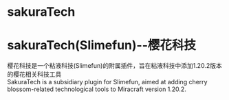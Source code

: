 # sakuraTech
sakuraTech(Slimefun)--樱花科技<br>
=
樱花科技是一个粘液科技(Slimefun)的附属插件，旨在粘液科技中添加1.20.2版本的樱花相关科技工具<br>
SakuraTech is a subsidiary plugin for Slimefun, aimed at adding cherry blossom-related technological tools to Miracraft version 1.20.2.
